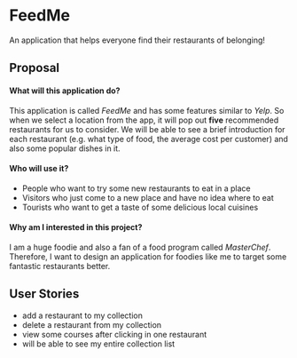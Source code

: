 # FeedMe
An application that helps everyone find their restaurants of belonging!

## Proposal
#### What will this application do?
This application is called *FeedMe* and has some features similar to *Yelp*. So when we select a location from the app, it will pop out **five** recommended restaurants for us to consider. We will be able to see a brief introduction for each restaurant (e.g. what type of food, the average cost per customer) and also some popular dishes in it.

#### Who will use it?
- People who want to try some new restaurants to eat in a place
- Visitors who just come to a new place and have no idea where to eat
- Tourists who want to get a taste of some delicious local cuisines

#### Why am I interested in this project?
I am a huge foodie and also a fan of a food program called _MasterChef_. Therefore, I want to design an application for foodies like me to target some fantastic restaurants better.


## User Stories

- add a restaurant to my collection
- delete a restaurant from my collection
- view some courses after clicking in one restaurant
- will be able to see my entire collection list






